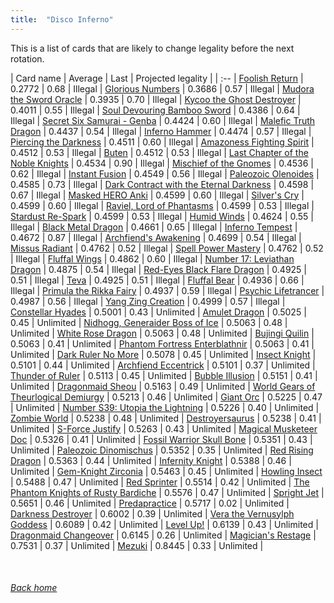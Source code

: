 ```yaml
---
title:  "Disco Inferno"
---
```


This is a list of cards that are likely to change legality before the next rotation.

| Card name | Average | Last | Projected legality |
| :-- |
[Foolish Return](https://db.ygoprodeck.com/card/?search=Foolish%20Return) | 0.2772 | 0.68 | Illegal |
[Glorious Numbers](https://db.ygoprodeck.com/card/?search=Glorious%20Numbers) | 0.3686 | 0.57 | Illegal |
[Mudora the Sword Oracle](https://db.ygoprodeck.com/card/?search=Mudora%20the%20Sword%20Oracle) | 0.3935 | 0.70 | Illegal |
[Kycoo the Ghost Destroyer](https://db.ygoprodeck.com/card/?search=Kycoo%20the%20Ghost%20Destroyer) | 0.4011 | 0.55 | Illegal |
[Soul Devouring Bamboo Sword](https://db.ygoprodeck.com/card/?search=Soul%20Devouring%20Bamboo%20Sword) | 0.4386 | 0.64 | Illegal |
[Secret Six Samurai - Genba](https://db.ygoprodeck.com/card/?search=Secret%20Six%20Samurai%20-%20Genba) | 0.4424 | 0.60 | Illegal |
[Malefic Truth Dragon](https://db.ygoprodeck.com/card/?search=Malefic%20Truth%20Dragon) | 0.4437 | 0.54 | Illegal |
[Inferno Hammer](https://db.ygoprodeck.com/card/?search=Inferno%20Hammer) | 0.4474 | 0.57 | Illegal |
[Piercing the Darkness](https://db.ygoprodeck.com/card/?search=Piercing%20the%20Darkness) | 0.4511 | 0.60 | Illegal |
[Amazoness Fighting Spirit](https://db.ygoprodeck.com/card/?search=Amazoness%20Fighting%20Spirit) | 0.4512 | 0.53 | Illegal |
[Buten](https://db.ygoprodeck.com/card/?search=Buten) | 0.4512 | 0.53 | Illegal |
[Last Chapter of the Noble Knights](https://db.ygoprodeck.com/card/?search=Last%20Chapter%20of%20the%20Noble%20Knights) | 0.4534 | 0.90 | Illegal |
[Mischief of the Gnomes](https://db.ygoprodeck.com/card/?search=Mischief%20of%20the%20Gnomes) | 0.4536 | 0.62 | Illegal |
[Instant Fusion](https://db.ygoprodeck.com/card/?search=Instant%20Fusion) | 0.4549 | 0.56 | Illegal |
[Paleozoic Olenoides](https://db.ygoprodeck.com/card/?search=Paleozoic%20Olenoides) | 0.4585 | 0.73 | Illegal |
[Dark Contract with the Eternal Darkness](https://db.ygoprodeck.com/card/?search=Dark%20Contract%20with%20the%20Eternal%20Darkness) | 0.4598 | 0.67 | Illegal |
[Masked HERO Anki](https://db.ygoprodeck.com/card/?search=Masked%20HERO%20Anki) | 0.4599 | 0.60 | Illegal |
[Silver's Cry](https://db.ygoprodeck.com/card/?search=Silver's%20Cry) | 0.4599 | 0.60 | Illegal |
[Raviel, Lord of Phantasms](https://db.ygoprodeck.com/card/?search=Raviel,%20Lord%20of%20Phantasms) | 0.4599 | 0.53 | Illegal |
[Stardust Re-Spark](https://db.ygoprodeck.com/card/?search=Stardust%20Re-Spark) | 0.4599 | 0.53 | Illegal |
[Humid Winds](https://db.ygoprodeck.com/card/?search=Humid%20Winds) | 0.4624 | 0.55 | Illegal |
[Black Metal Dragon](https://db.ygoprodeck.com/card/?search=Black%20Metal%20Dragon) | 0.4661 | 0.65 | Illegal |
[Inferno Tempest](https://db.ygoprodeck.com/card/?search=Inferno%20Tempest) | 0.4672 | 0.87 | Illegal |
[Archfiend's Awakening](https://db.ygoprodeck.com/card/?search=Archfiend's%20Awakening) | 0.4699 | 0.54 | Illegal |
[Missus Radiant](https://db.ygoprodeck.com/card/?search=Missus%20Radiant) | 0.4762 | 0.52 | Illegal |
[Spell Power Mastery](https://db.ygoprodeck.com/card/?search=Spell%20Power%20Mastery) | 0.4762 | 0.52 | Illegal |
[Fluffal Wings](https://db.ygoprodeck.com/card/?search=Fluffal%20Wings) | 0.4862 | 0.60 | Illegal |
[Number 17: Leviathan Dragon](https://db.ygoprodeck.com/card/?search=Number%2017:%20Leviathan%20Dragon) | 0.4875 | 0.54 | Illegal |
[Red-Eyes Black Flare Dragon](https://db.ygoprodeck.com/card/?search=Red-Eyes%20Black%20Flare%20Dragon) | 0.4925 | 0.51 | Illegal |
[Teva](https://db.ygoprodeck.com/card/?search=Teva) | 0.4925 | 0.51 | Illegal |
[Fluffal Bear](https://db.ygoprodeck.com/card/?search=Fluffal%20Bear) | 0.4936 | 0.66 | Illegal |
[Primula the Rikka Fairy](https://db.ygoprodeck.com/card/?search=Primula%20the%20Rikka%20Fairy) | 0.4937 | 0.59 | Illegal |
[Psychic Lifetrancer](https://db.ygoprodeck.com/card/?search=Psychic%20Lifetrancer) | 0.4987 | 0.56 | Illegal |
[Yang Zing Creation](https://db.ygoprodeck.com/card/?search=Yang%20Zing%20Creation) | 0.4999 | 0.57 | Illegal |
[Constellar Hyades](https://db.ygoprodeck.com/card/?search=Constellar%20Hyades) | 0.5001 | 0.43 | Unlimited |
[Amulet Dragon](https://db.ygoprodeck.com/card/?search=Amulet%20Dragon) | 0.5025 | 0.45 | Unlimited |
[Nidhogg, Generaider Boss of Ice](https://db.ygoprodeck.com/card/?search=Nidhogg,%20Generaider%20Boss%20of%20Ice) | 0.5063 | 0.48 | Unlimited |
[White Rose Dragon](https://db.ygoprodeck.com/card/?search=White%20Rose%20Dragon) | 0.5063 | 0.48 | Unlimited |
[Bujingi Quilin](https://db.ygoprodeck.com/card/?search=Bujingi%20Quilin) | 0.5063 | 0.41 | Unlimited |
[Phantom Fortress Enterblathnir](https://db.ygoprodeck.com/card/?search=Phantom%20Fortress%20Enterblathnir) | 0.5063 | 0.41 | Unlimited |
[Dark Ruler No More](https://db.ygoprodeck.com/card/?search=Dark%20Ruler%20No%20More) | 0.5078 | 0.45 | Unlimited |
[Insect Knight](https://db.ygoprodeck.com/card/?search=Insect%20Knight) | 0.5101 | 0.44 | Unlimited |
[Archfiend Eccentrick](https://db.ygoprodeck.com/card/?search=Archfiend%20Eccentrick) | 0.5101 | 0.37 | Unlimited |
[Thunder of Ruler](https://db.ygoprodeck.com/card/?search=Thunder%20of%20Ruler) | 0.5113 | 0.45 | Unlimited |
[Bubble Illusion](https://db.ygoprodeck.com/card/?search=Bubble%20Illusion) | 0.5151 | 0.41 | Unlimited |
[Dragonmaid Sheou](https://db.ygoprodeck.com/card/?search=Dragonmaid%20Sheou) | 0.5163 | 0.49 | Unlimited |
[World Gears of Theurlogical Demiurgy](https://db.ygoprodeck.com/card/?search=World%20Gears%20of%20Theurlogical%20Demiurgy) | 0.5213 | 0.46 | Unlimited |
[Giant Orc](https://db.ygoprodeck.com/card/?search=Giant%20Orc) | 0.5225 | 0.47 | Unlimited |
[Number S39: Utopia the Lightning](https://db.ygoprodeck.com/card/?search=Number%20S39:%20Utopia%20the%20Lightning) | 0.5226 | 0.40 | Unlimited |
[Zombie World](https://db.ygoprodeck.com/card/?search=Zombie%20World) | 0.5238 | 0.48 | Unlimited |
[Destroyersaurus](https://db.ygoprodeck.com/card/?search=Destroyersaurus) | 0.5238 | 0.41 | Unlimited |
[S-Force Justify](https://db.ygoprodeck.com/card/?search=S-Force%20Justify) | 0.5263 | 0.43 | Unlimited |
[Magical Musketeer Doc](https://db.ygoprodeck.com/card/?search=Magical%20Musketeer%20Doc) | 0.5326 | 0.41 | Unlimited |
[Fossil Warrior Skull Bone](https://db.ygoprodeck.com/card/?search=Fossil%20Warrior%20Skull%20Bone) | 0.5351 | 0.43 | Unlimited |
[Paleozoic Dinomischus](https://db.ygoprodeck.com/card/?search=Paleozoic%20Dinomischus) | 0.5352 | 0.35 | Unlimited |
[Red Rising Dragon](https://db.ygoprodeck.com/card/?search=Red%20Rising%20Dragon) | 0.5363 | 0.44 | Unlimited |
[Infernity Knight](https://db.ygoprodeck.com/card/?search=Infernity%20Knight) | 0.5388 | 0.46 | Unlimited |
[Gem-Knight Zirconia](https://db.ygoprodeck.com/card/?search=Gem-Knight%20Zirconia) | 0.5463 | 0.45 | Unlimited |
[Howling Insect](https://db.ygoprodeck.com/card/?search=Howling%20Insect) | 0.5488 | 0.47 | Unlimited |
[Red Sprinter](https://db.ygoprodeck.com/card/?search=Red%20Sprinter) | 0.5514 | 0.42 | Unlimited |
[The Phantom Knights of Rusty Bardiche](https://db.ygoprodeck.com/card/?search=The%20Phantom%20Knights%20of%20Rusty%20Bardiche) | 0.5576 | 0.47 | Unlimited |
[Spright Jet](https://db.ygoprodeck.com/card/?search=Spright%20Jet) | 0.5651 | 0.46 | Unlimited |
[Predapractice](https://db.ygoprodeck.com/card/?search=Predapractice) | 0.5717 | 0.02 | Unlimited |
[Darkness Destroyer](https://db.ygoprodeck.com/card/?search=Darkness%20Destroyer) | 0.6002 | 0.39 | Unlimited |
[Vera the Vernusylph Goddess](https://db.ygoprodeck.com/card/?search=Vera%20the%20Vernusylph%20Goddess) | 0.6089 | 0.42 | Unlimited |
[Level Up!](https://db.ygoprodeck.com/card/?search=Level%20Up!) | 0.6139 | 0.43 | Unlimited |
[Dragonmaid Changeover](https://db.ygoprodeck.com/card/?search=Dragonmaid%20Changeover) | 0.6145 | 0.26 | Unlimited |
[Magician's Restage](https://db.ygoprodeck.com/card/?search=Magician's%20Restage) | 0.7531 | 0.37 | Unlimited |
[Mezuki](https://db.ygoprodeck.com/card/?search=Mezuki) | 0.8445 | 0.33 | Unlimited |

<br>

###### [Back home](index)